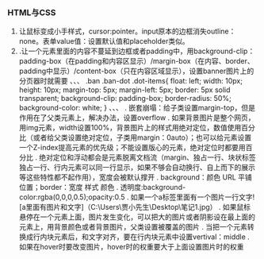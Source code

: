 ### HTML与CSS
1. 让鼠标变成小手样式，cursor:pointer。input原本的边框消失outline：none。表单value值：设置默认值和placeholder类似。
2. .让一个元素里面的内容不蔓延到边框或者padding中，用background-clip：padding-box（在padding和内容区显示）/margin-box（在内容、border、padding中显示）/content-box（只在内容区域显示），设置banner图片上的分页器时就需要
        、、、
             .ban .ban-dot .dot-items{
	                      float: left;
	                      width: 10px;
	                      height: 10px;
	                      margin-top: 5px;
	                      margin-left: 5px;
	                      border: 5px solid transparent;
	                      background-clip: padding-box;
	                      border-radius: 50%;
	                      background-color: white;
                         }
        、、、
. 嵌套崩塌：给子类设置margin-top，但是作用在了父类元素上，解决办法，设置overflow
. 如果背景图片是整个网页，用img元素，width设置100%，背景图片上的样式用绝对定位，数值使用百分比（或者给父类设置绝对定位，子类用margin：0auto）；也可以给元素设置一个Z-index提高元素的优先级；不能设置版心的元素，绝对定位时都要用百分比
. 绝对定位和浮动都会是元素脱离文档流（margin、独占一行、块状标签独占一行、行内元素可以同一行显示，如果不够会自动换行、自上而下的展示等这些特性都不起作用），宽度会被默认撑开
. background：颜色 URL 平铺 位置；border：宽度 样式 颜色
. 透明度:background-color:rgba(0,0,0,0.5);opacity:0.5
. 如果一个a标签里面有一个图片一行文字![a里面有图片和文字]（C:\Users\贾小先生\Desktop\笔记1.jpg）
. 如果鼠标悬停在一个元素上面，图片发生变化，可以把大的图片或者阴影设在最上面的元素上，用背景颜色或者背景图片，父类设置被覆盖的图片
. 当把一个元素转换成行内块元素后，和文字对齐，要在行内块元素中设置vertival：middle
. 如果在hover时要改变图片，hover时的权重要大于上面设置图片时的权重